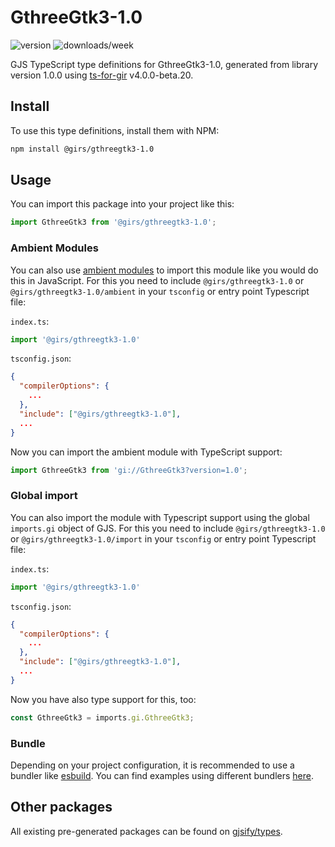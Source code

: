 
# GthreeGtk3-1.0

![version](https://img.shields.io/npm/v/@girs/gthreegtk3-1.0)
![downloads/week](https://img.shields.io/npm/dw/@girs/gthreegtk3-1.0)


GJS TypeScript type definitions for GthreeGtk3-1.0, generated from library version 1.0.0 using [ts-for-gir](https://github.com/gjsify/ts-for-gir) v4.0.0-beta.20.


## Install

To use this type definitions, install them with NPM:
```bash
npm install @girs/gthreegtk3-1.0
```

## Usage

You can import this package into your project like this:
```ts
import GthreeGtk3 from '@girs/gthreegtk3-1.0';
```

### Ambient Modules

You can also use [ambient modules](https://github.com/gjsify/ts-for-gir/tree/main/packages/cli#ambient-modules) to import this module like you would do this in JavaScript.
For this you need to include `@girs/gthreegtk3-1.0` or `@girs/gthreegtk3-1.0/ambient` in your `tsconfig` or entry point Typescript file:

`index.ts`:
```ts
import '@girs/gthreegtk3-1.0'
```

`tsconfig.json`:
```json
{
  "compilerOptions": {
    ...
  },
  "include": ["@girs/gthreegtk3-1.0"],
  ...
}
```

Now you can import the ambient module with TypeScript support: 

```ts
import GthreeGtk3 from 'gi://GthreeGtk3?version=1.0';
```

### Global import

You can also import the module with Typescript support using the global `imports.gi` object of GJS.
For this you need to include `@girs/gthreegtk3-1.0` or `@girs/gthreegtk3-1.0/import` in your `tsconfig` or entry point Typescript file:

`index.ts`:
```ts
import '@girs/gthreegtk3-1.0'
```

`tsconfig.json`:
```json
{
  "compilerOptions": {
    ...
  },
  "include": ["@girs/gthreegtk3-1.0"],
  ...
}
```

Now you have also type support for this, too:

```ts
const GthreeGtk3 = imports.gi.GthreeGtk3;
```

### Bundle

Depending on your project configuration, it is recommended to use a bundler like [esbuild](https://esbuild.github.io/). You can find examples using different bundlers [here](https://github.com/gjsify/ts-for-gir/tree/main/examples).

## Other packages

All existing pre-generated packages can be found on [gjsify/types](https://github.com/gjsify/types).

